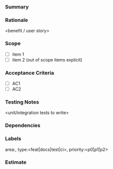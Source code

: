 ### Summary
<what and why>

### Rationale
<benefit / user story>

### Scope
- [ ] item 1
- [ ] item 2
(out of scope items explicit)

### Acceptance Criteria
- [ ] AC1
- [ ] AC2

### Testing Notes
<unit/integration tests to write>

### Dependencies
<issue numbers>

### Labels
area:<x>, type:<feat|docs|test|ci>, priority:<p0|p1|p2>

### Estimate
<n hours>
